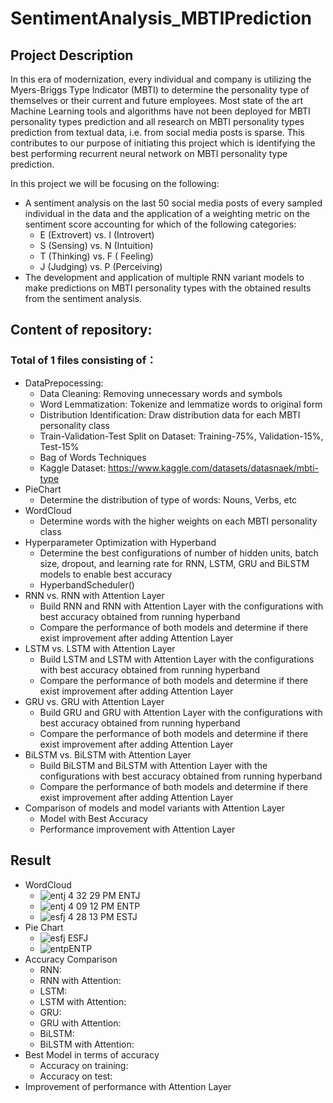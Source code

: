 # SentimentAnalysis_MBTIPrediction

## Project Description
In this era of modernization, every individual and company is utilizing the Myers-Briggs Type Indicator (MBTI) to determine the personality type of themselves or their current and future employees. Most state of the art Machine Learning tools and algorithms have not been deployed for MBTI personality types prediction and all research on MBTI personality types prediction from textual data, i.e. from social media posts is sparse. This contributes to our purpose of initiating this project which is identifying the best performing recurrent neural network on MBTI personality type prediction. 

In this project we will be focusing on the following:
- A sentiment analysis on the last 50 social media posts of every sampled individual in the data and the application of a weighting metric on the sentiment score accounting for which of the following categories: 
    - E (Extrovert) vs. I (Introvert)
    - S (Sensing) vs. N (Intuition)
    - T (Thinking) vs. F ( Feeling)
    - J (Judging) vs. P (Perceiving)
- The development and application of multiple RNN variant models to make predictions on MBTI personality types with the obtained results from the sentiment analysis.

## Content of repository:
### Total of 1 files consisting of：
- DataPrepocessing: 
    - Data Cleaning: Removing unnecessary words and symbols
    - Word Lemmatization: Tokenize and lemmatize words to original form 
    - Distribution Identification: Draw distribution data for each MBTI personality class
    - Train-Validation-Test Split on Dataset: Training-75%, Validation-15%, Test-15%
    - Bag of Words Techniques
    - Kaggle Dataset: https://www.kaggle.com/datasets/datasnaek/mbti-type
- PieChart
    - Determine the distribution of type of words: Nouns, Verbs, etc
- WordCloud
    - Determine words with the higher weights on each MBTI personality class
- Hyperparameter Optimization with Hyperband
    - Determine the best configurations of number of hidden units, batch size, dropout, and learning rate for RNN, LSTM, GRU and BiLSTM models to enable best accuracy
    - HyperbandScheduler()
- RNN vs. RNN with Attention Layer
    - Build RNN and RNN with Attention Layer with the configurations with best accuracy obtained from running hyperband
    - Compare the performance of both models and determine if there exist improvement after adding Attention Layer
- LSTM vs. LSTM with Attention Layer
    - Build LSTM and LSTM with Attention Layer with the configurations with best accuracy obtained from running hyperband
    - Compare the performance of both models and determine if there exist improvement after adding Attention Layer
- GRU vs. GRU with Attention Layer
    - Build GRU and GRU with Attention Layer with the configurations with best accuracy obtained from running hyperband
    - Compare the performance of both models and determine if there exist improvement after adding Attention Layer
- BiLSTM vs. BiLSTM with Attention Layer
    - Build BiLSTM and BiLSTM with Attention Layer with the configurations with best accuracy obtained from running hyperband
    - Compare the performance of both models and determine if there exist improvement after adding Attention Layer
- Comparison of models and model variants with Attention Layer
    - Model with Best Accuracy
    - Performance improvement with Attention Layer

## Result
- WordCloud
    - ![entj 4 32 29 PM](https://user-images.githubusercontent.com/100020447/208320877-8ed67a02-ce29-451f-8573-2444f47774c4.png) ENTJ
    - ![entj 4 09 12 PM](https://user-images.githubusercontent.com/100020447/208320881-6b3c4248-192b-418e-bc4e-612f5327daa6.png) ENTP
    - ![esfj 4 28 13 PM](https://user-images.githubusercontent.com/100020447/208320882-77292dbc-d6a0-44fc-945d-aa059dbb1875.png) ESTJ
- Pie Chart
    - ![esfj](https://user-images.githubusercontent.com/100020447/208320992-2ab8fe7b-7e65-40df-8f04-a2d5fe4d8564.png) ESFJ
    - ![entp](https://user-images.githubusercontent.com/100020447/208321004-02fab3d8-2562-4b2e-964f-d2420cc54d01.png)ENTP
- Accuracy Comparison
    - RNN: 
    - RNN with Attention:
    - LSTM:
    - LSTM with Attention:
    - GRU:
    - GRU with Attention:
    - BiLSTM:
    - BiLSTM with Attention:
- Best Model in terms of accuracy
    - Accuracy on training:
    - Accuracy on test:
- Improvement of performance with Attention Layer



